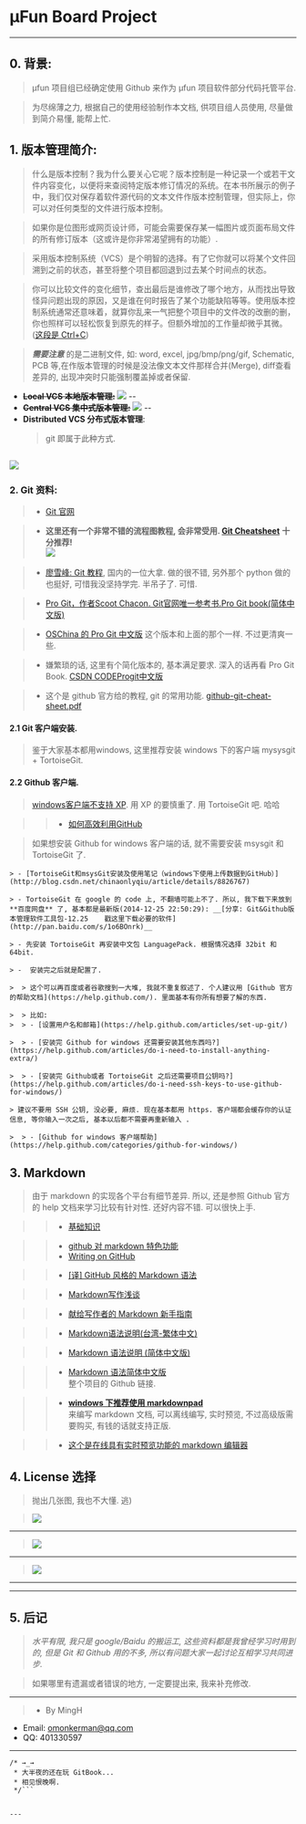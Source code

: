 #  μFun Board Project
---
## 0. 背景:   
> μfun 项目组已经确定使用 Github 来作为 μfun 项目软件部分代码托管平台.     
     
> 为尽绵薄之力, 根据自己的使用经验制作本文档, 供项目组人员使用, 尽量做到简介易懂, 能帮上忙.       

## 1. 版本管理简介:    

> 什么是版本控制？我为什么要关心它呢？版本控制是一种记录一个或若干文件内容变化，以便将来查阅特定版本修订情况的系统。在本书所展示的例子中，我们仅对保存着软件源代码的文本文件作版本控制管理，但实际上，你可以对任何类型的文件进行版本控制。    
    
> 如果你是位图形或网页设计师，可能会需要保存某一幅图片或页面布局文件的所有修订版本（这或许是你非常渴望拥有的功能）.    
    
>    采用版本控制系统（VCS）是个明智的选择。有了它你就可以将某个文件回溯到之前的状态，甚至将整个项目都回退到过去某个时间点的状态。    
    
>    你可以比较文件的变化细节，查出最后是谁修改了哪个地方，从而找出导致怪异问题出现的原因，又是谁在何时报告了某个功能缺陷等等。使用版本控制系统通常还意味着，就算你乱来一气把整个项目中的文件改的改删的删，你也照样可以轻松恢复到原先的样子。但额外增加的工作量却微乎其微。([这段是 Ctrl+C](https://code.csdn.net/help/CSDN_Code/progit/zh/01-introduction/01-chapter1))    


> __*需要注意*__ 的是二进制文件, 如: word, excel, jpg/bmp/png/gif, Schematic, PCB 等,在作版本管理的时候是没法像文本文件那样合并(Merge), diff查看差异的, 出现冲突时只能强制覆盖掉或者保留.
     
 - __~~Local VCS 本地版本管理:~~__
  ![](https://code.csdn.net/CSDN_Code/progit/blob/master/figures/18333fig0101-tn.png)
--
 - __~~Central VCS 集中式版本管理:~~__
![](https://code.csdn.net/CSDN_Code/progit/blob/master/figures/18333fig0102-tn.png)
--
 - __Distributed VCS 分布式版本管理__:     
    > git 即属于此种方式.     

![](https://code.csdn.net/CSDN_Code/progit/blob/master/figures/18333fig0103-tn.png)
--

### 2. Git 资料:     

> -  [Git 官网](http://git-scm.com/)    

> -  __这里还有一个非常不错的流程图教程, 会非常受用. [Git Cheatsheet](http://ndpsoftware.com/git-cheatsheet.html#loc=index;)__  __十分推荐!__    
![](https://dn-coding-net-production-static.qbox.me/3304456c-3111-45db-9256-013816e6ac6a.png)

> -  [廖雪峰: Git 教程](http://www.liaoxuefeng.com/wiki/0013739516305929606dd18361248578c67b8067c8c017b000), 国内的一位大拿. 做的很不错, 另外那个 python 做的也挺好, 可惜我没坚持学完. 半吊子了. 可惜.    
    
> -  [Pro Git，作者Scoot Chacon. Git官网唯一参考书.Pro Git book(简体中文版)](http://git-scm.com/book/zh/v1)    
    
> - [OSChina 的 Pro Git 中文版](http://git.oschina.net/progit/index.html) 这个版本和上面的那个一样. 不过更清爽一些.     
    
> -  嫌繁琐的话, 这里有个简化版本的, 基本满足要求. 深入的话再看 Pro Git Book. [CSDN CODEProgit中文版](https://code.csdn.net/help/CSDN_Code/code_support/Progit_Index)
    
> - 这个是 github 官方给的教程, git 的常用功能. [github-git-cheat-sheet.pdf](https://training.github.com/kit/downloads/github-git-cheat-sheet.pdf)    
    

#### 2.1 Git 客户端安装.    
> 鉴于大家基本都用windows,  这里推荐安装 windows 下的客户端 mysysgit + TortoiseGit.     

#### 2.2 Github 客户端.    
> [windows客户端不支持 XP](https://help.github.com/articles/windows-xp-is-not-supported/). 用 XP 的要慎重了. 用 TortoiseGit 吧. 哈哈      

> > - [如何高效利用GitHub](http://www.yangzhiping.com/tech/github.html)      
    
> 如果想安装 Github for windows 客户端的话, 就不需要安装 msysgit 和 TortoiseGit 了.     

    > - [TortoiseGit和msysGit安装及使用笔记（windows下使用上传数据到GitHub）](http://blog.csdn.net/chinaonlyqiu/article/details/8826767)    
    
    > - TortoiseGit 在 google 的 code 上, 不翻墙可能上不了. 所以, 我下载下来放到 **百度网盘** 了, 基本都是最新版(2014-12-25 22:50:29): __[分享: Git&Github版本管理软件工具包-12.25    戳这里下载必要的软件](http://pan.baidu.com/s/1o6BOnrk)__    
    
    > - 先安装 TortoiseGit 再安装中文包 LanguagePack. 根据情况选择 32bit 和 64bit.     
    
    > -  安装完之后就是配置了.     

    >  > 这个可以再百度或者谷歌搜到一大堆, 我就不重复叙述了. 个人建议用 [Github 官方的帮助文档](https://help.github.com/). 里面基本有你所有想要了解的东西.     

    >  > 比如:    
    >  > - [设置用户名和邮箱](https://help.github.com/articles/set-up-git/)          
    
    >  > - [安装完 Github for windows 还需要安装其他东西吗?](https://help.github.com/articles/do-i-need-to-install-anything-extra/)    
    
    >  > - [安装完 Github或者 TortoiseGit 之后还需要项目公钥吗?](https://help.github.com/articles/do-i-need-ssh-keys-to-use-github-for-windows/)     
    
    > 建议不要用 SSH 公钥, 没必要, 麻烦. 现在基本都用 https. 客户端都会缓存你的认证信息, 等你输入一次之后, 基本以后都不需要再重新输入 .    
    
    >  > - [Github for windows 客户端帮助](https://help.github.com/categories/github-for-windows/)

## 3. Markdown 
>  由于 markdown 的实现各个平台有细节差异. 所以, 还是参照 Github 官方的 help 文档来学习比较有针对性. 还好内容不错. 可以很快上手.    

>   > -  [基础知识](https://help.github.com/articles/markdown-basics/)        

>   > -  [github 对 markdown 特色功能](https://help.github.com/articles/github-flavored-markdown/)    
>   > -  [Writing on GitHub](https://help.github.com/articles/writing-on-github/)      

>   > - [[译] GitHub 风格的 Markdown 语法](https://github.com/cssmagic/blog/issues/13)      

>   > -  [Markdown写作浅谈](http://www.yangzhiping.com/tech/r-markdown-knitr.html)        

>   > - [献给写作者的 Markdown 新手指南](http://www.jianshu.com/p/q81RER)    

>   > - [Markdown语法说明(台湾-繁体中文)](http://markdown.tw/)     

>   > - [Markdown 语法说明 (简体中文版)](https://github.com/riku/Markdown-Syntax-CN/blob/master/syntax.md)    

>   > - [Markdown 语法简体中文版](https://github.com/riku/Markdown-Syntax-CN)     
整个项目的 Github 链接.     

>   > - __[windows 下推荐使用 markdownpad ](http://markdownpad.com/)__    
来编写 markdown 文档, 可以离线编写, 实时预览, 不过高级版需要购买, 有钱的话就支持正版.    

>   > - [这个是在线具有实时预览功能的 markdown 编辑器](http://jbt.github.io/markdown-editor/)    
    
## 4. License 选择
> 抛出几张图,  我也不大懂. 逃)       

>  ![](http://image.beekka.com/blog/201105/bg2011050101.png)    
---
>  ![](http://hi.csdn.net/attachment/201105/25/0_1306296079vEDZ.gif)    
---
>  ![](http://hi.csdn.net/attachment/201105/25/0_13062960880Uov.gif)     
---


-------
## 5. 后记    
> _水平有限, 我只是 google/Baidu 的搬运工, 这些资料都是我曾经学习时用到的, 但是 Git 和 Github 用的不多, 所以有问题大家一起讨论互相学习共同进步._      

> 如果哪里有遗漏或者错误的地方, 一定要提出来, 我来补充修改.     

---
>  * By MingH
 * Email: omonkerman@qq.com
 * QQ: 401330597    
---   


```
/* →_→ 
 * 大半夜的还在玩 GitBook... 
 * 相见恨晚啊. 
 */```


---  
    
